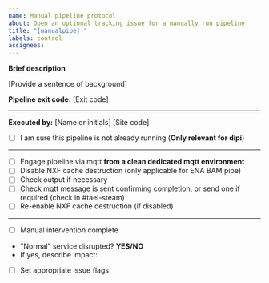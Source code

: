 ```yaml
---
name: Manual pipeline protocol
about: Open an optional tracking issue for a manually run pipeline
title: "[manualpipe] "
labels: control
assignees: 
---
```


**Brief description**

[Provide a sentence of background]

**Pipeline exit code:** [Exit code]

***
**Executed by:** [Name or initials] [Site code]

* [ ] I am sure this pipeline is not already running (**Only relevant for dipi**)

***
* [ ] Engage pipeline via mqtt **from a clean dedicated mqtt environment**
* [ ] Disable NXF cache destruction (only applicable for ENA BAM pipe)
* [ ] Check output if necessary
* [ ] Check mqtt message is sent confirming completion, or send one if required (check in #tael-steam)
* [ ] Re-enable NXF cache destruction (if disabled)

***

* [ ] Manual intervention complete
* "Normal" service disrupted? **YES/NO**
* If yes, describe impact:

* [ ] Set appropriate issue flags
